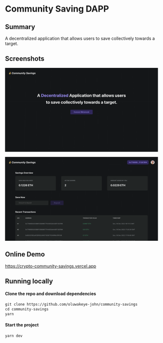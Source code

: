 # Community Saving DAPP

## Summary

A decentralized application that allows users to save collectively towards a target.

## Screenshots

![1](docs/1.png)

![2](docs/2.png)

## Online Demo

https://crypto-community-savings.vercel.app

## Running locally

#### Clone the repo and download dependencies

```
git clone https://github.com/oluwakeye-john/community-savings
cd community-savings
yarn
```

#### Start the project

```
yarn dev
```
